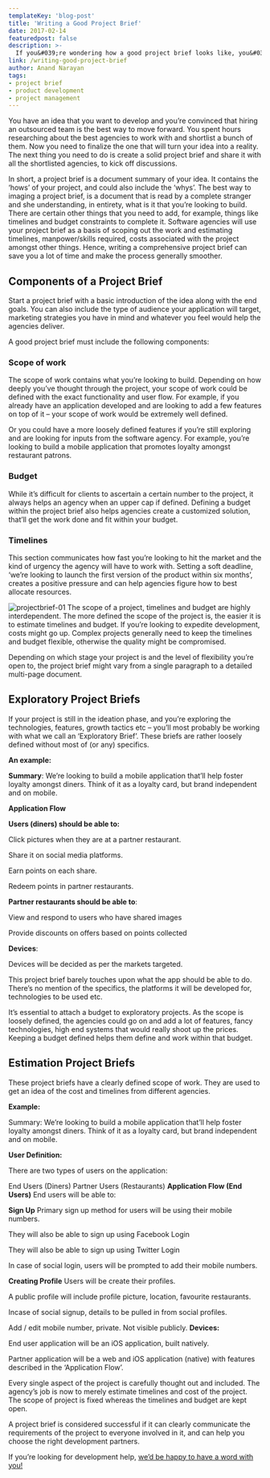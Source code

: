 ```yaml
---
templateKey: 'blog-post'
title: 'Writing a Good Project Brief'
date: 2017-02-14
featuredpost: false
description: >-
  If you&#039;re wondering how a good project brief looks like, you&#039;ve come to the right place. Learn the components and structuring of a solid project brief.
link: /writing-good-project-brief
author: Anand Narayan
tags:
- project brief
- product development
- project management
---
```


You have an idea that you want to develop and you’re convinced that hiring an outsourced team is the best way to move forward. You spent hours researching about the best agencies to work with and shortlist a bunch of them. Now you need to finalize the one that will turn your idea into a reality. The next thing you need to do is create a solid project brief and share it with all the shortlisted agencies, to kick off discussions.

In short, a project brief is a document summary of your idea. It contains the ‘hows’ of your project, and could also include the ‘whys’. The best way to imaging a project brief, is a document that is read by a complete stranger and she understanding, in entirety, what is it that you’re looking to build. There are certain other things that you need to add, for example, things like timelines and budget constraints to complete it. Software agencies will use your project brief as a basis of scoping out the work and estimating timelines, manpower/skills required, costs associated with the project amongst other things. Hence, writing a comprehensive project brief can save you a lot of time and make the process generally smoother.

## Components of a Project Brief

Start a project brief with a basic introduction of the idea along with the end goals. You can also include the type of audience your application will target, marketing strategies you have in mind and whatever you feel would help the agencies deliver.

A good project brief must include the following components:

### Scope of work
The scope of work contains what you’re looking to build. Depending on how deeply you’ve thought through the project, your scope of work could be defined with the exact functionality and user flow. For example, if you already have an application developed and are looking to add a few features on top of it – your scope of work would be extremely well defined.

Or you could have a more loosely defined features if you’re still exploring and are looking for inputs from the software agency. For example, you’re looking to build a mobile application that promotes loyalty amongst restaurant patrons.

### Budget
While it’s difficult for clients to ascertain a certain number to the project, it always helps an agency when an upper cap if defined. Defining a budget within the project brief also helps agencies create a customized solution, that’ll get the work done and fit within your budget.

### Timelines
This section communicates how fast you’re looking to hit the market and the kind of urgency the agency will have to work with. Setting a soft deadline, ‘we’re looking to launch the first version of the product within six months’, creates a positive pressure and can help agencies figure how to best allocate resources.

![projectbrief-01](./images/projectbrief-01-768x768.png)
The scope of a project, timelines and budget are highly interdependent. The more defined the scope of the project is, the easier it is to estimate timelines and budget. If you’re looking to expedite development, costs might go up. Complex projects generally need to keep the timelines and budget flexible, otherwise the quality might be compromised.

Depending on which stage your project is and the level of flexibility you’re open to, the project brief might vary from a single paragraph to a detailed multi-page document.

## Exploratory Project Briefs
If your project is still in the ideation phase, and you’re exploring the technologies, features, growth tactics etc – you’ll most probably be working with what we call an ‘Exploratory Brief’. These briefs are rather loosely defined without most of (or any) specifics.

__An example:__

__Summary__: We’re looking to build a mobile application that’ll help foster loyalty amongst diners. Think of it as a loyalty card, but brand independent and on mobile.

__Application Flow__

__Users (diners) should be able to:__

Click pictures when they are at a partner restaurant.

Share it on social media platforms.

Earn points on each share.

Redeem points in partner restaurants.

__Partner restaurants should be able to__:

View and respond to users who have shared images

Provide discounts on offers based on points collected

__Devices__:

Devices will be decided as per the markets targeted.

This project brief barely touches upon what the app should be able to do. There’s no mention of the specifics, the platforms it will be developed for, technologies to be used etc.

It’s essential to attach a budget to exploratory projects. As the scope is loosely defined, the agencies could go on and add a lot of features, fancy technologies, high end systems that would really shoot up the prices. Keeping a budget defined helps them define and work within that budget.


## Estimation Project Briefs
These project briefs have a clearly defined scope of work. They are used to get an idea of the cost and timelines from different agencies.

__Example:__

Summary: We’re looking to build a mobile application that’ll help foster loyalty amongst diners. Think of it as a loyalty card, but brand independent and on mobile.

__User Definition:__

There are two types of users on the application:

End Users (Diners)
Partner Users (Restaurants)
__Application Flow (End Users)__
End users will be able to:

__Sign Up__
Primary sign up method for users will be using their mobile numbers.

They will also be able to sign up using Facebook Login

They will also be able to sign up using Twitter Login

In case of social login, users will be prompted to add their mobile numbers.

__Creating Profile__
Users will be create their profiles.

A public profile will include profile picture, location, favourite restaurants.

Incase of social signup, details to be pulled in from social profiles.

Add / edit mobile number, private. Not visible publicly.
__Devices:__

End user application will be an iOS application, built natively.

Partner application will be a web and iOS application (native) with features described in the ‘Application Flow’.
 
Every single aspect of the project is carefully thought out and included. The agency’s job is now to merely estimate timelines and cost of the project. The scope of project is fixed whereas the timelines and budget are kept open.

A project brief is considered successful if it can clearly communicate the requirements of the project to everyone involved in it, and can help you choose the right development partners.

If you’re looking for development help, [we’d be happy to have a word with you!](/contact)
